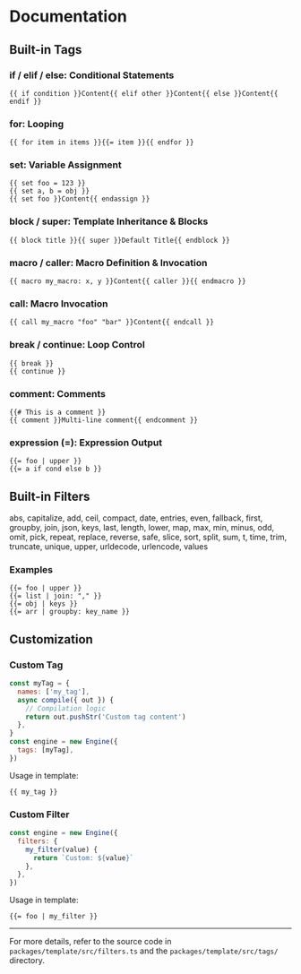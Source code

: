 # Documentation

## Built-in Tags

### **if / elif / else**: Conditional Statements

```jianjia
{{ if condition }}Content{{ elif other }}Content{{ else }}Content{{ endif }}
```

### **for**: Looping

```jianjia
{{ for item in items }}{{= item }}{{ endfor }}
```

### **set**: Variable Assignment

```jianjia
{{ set foo = 123 }}
{{ set a, b = obj }}
{{ set foo }}Content{{ endassign }}
```

### **block / super**: Template Inheritance & Blocks

```jianjia
{{ block title }}{{ super }}Default Title{{ endblock }}
```

### **macro / caller**: Macro Definition & Invocation

```jianjia
{{ macro my_macro: x, y }}Content{{ caller }}{{ endmacro }}
```

### **call**: Macro Invocation

```jianjia
{{ call my_macro "foo" "bar" }}Content{{ endcall }}
```

### **break / continue**: Loop Control

```jianjia
{{ break }}
{{ continue }}
```

### **comment**: Comments

```jianjia
{{# This is a comment }}
{{ comment }}Multi-line comment{{ endcomment }}
```

### **expression (=)**: Expression Output

```jianjia
{{= foo | upper }}
{{= a if cond else b }}
```

## Built-in Filters

abs, capitalize, add, ceil, compact, date, entries, even, fallback, first, groupby, join, json, keys, last, length, lower, map, max, min, minus, odd, omit, pick, repeat, replace, reverse, safe, slice, sort, split, sum, t, time, trim, truncate, unique, upper, urldecode, urlencode, values

### Examples

```jianjia
{{= foo | upper }}
{{= list | join: "," }}
{{= obj | keys }}
{{= arr | groupby: key_name }}
```

## Customization

### Custom Tag

```javascript
const myTag = {
  names: ['my_tag'],
  async compile({ out }) {
    // Compilation logic
    return out.pushStr('Custom tag content')
  },
}
const engine = new Engine({
  tags: [myTag],
})
```

Usage in template:

```jianjia
{{ my_tag }}
```

### Custom Filter

```javascript
const engine = new Engine({
  filters: {
    my_filter(value) {
      return `Custom: ${value}`
    },
  },
})
```

Usage in template:

```jianjia
{{= foo | my_filter }}
```

---

For more details, refer to the source code in `packages/template/src/filters.ts` and the `packages/template/src/tags/` directory.

